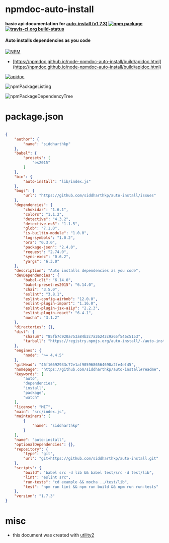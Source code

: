# npmdoc-auto-install

#### basic api documentation for  [auto-install (v1.7.3)](https://github.com/siddharthkp/auto-install#readme)  [![npm package](https://img.shields.io/npm/v/npmdoc-auto-install.svg?style=flat-square)](https://www.npmjs.org/package/npmdoc-auto-install) [![travis-ci.org build-status](https://api.travis-ci.org/npmdoc/node-npmdoc-auto-install.svg)](https://travis-ci.org/npmdoc/node-npmdoc-auto-install)

#### Auto installs dependencies as you code

[![NPM](https://nodei.co/npm/auto-install.png?downloads=true&downloadRank=true&stars=true)](https://www.npmjs.com/package/auto-install)

- [https://npmdoc.github.io/node-npmdoc-auto-install/build/apidoc.html](https://npmdoc.github.io/node-npmdoc-auto-install/build/apidoc.html)

[![apidoc](https://npmdoc.github.io/node-npmdoc-auto-install/build/screenCapture.buildCi.browser.%252Ftmp%252Fbuild%252Fapidoc.html.png)](https://npmdoc.github.io/node-npmdoc-auto-install/build/apidoc.html)

![npmPackageListing](https://npmdoc.github.io/node-npmdoc-auto-install/build/screenCapture.npmPackageListing.svg)

![npmPackageDependencyTree](https://npmdoc.github.io/node-npmdoc-auto-install/build/screenCapture.npmPackageDependencyTree.svg)



# package.json

```json

{
    "author": {
        "name": "siddharthkp"
    },
    "babel": {
        "presets": [
            "es2015"
        ]
    },
    "bin": {
        "auto-install": "lib/index.js"
    },
    "bugs": {
        "url": "https://github.com/siddharthkp/auto-install/issues"
    },
    "dependencies": {
        "chokidar": "1.6.1",
        "colors": "1.1.2",
        "detective": "4.3.2",
        "detective-es6": "1.1.5",
        "glob": "7.1.0",
        "is-builtin-module": "1.0.0",
        "log-symbols": "1.0.2",
        "ora": "0.3.0",
        "package-json": "2.4.0",
        "request": "2.74.0",
        "sync-exec": "0.6.2",
        "yargs": "6.3.0"
    },
    "description": "Auto installs dependencies as you code",
    "devDependencies": {
        "babel-cli": "6.14.0",
        "babel-preset-es2015": "6.14.0",
        "chai": "3.5.0",
        "eslint": "3.8.1",
        "eslint-config-airbnb": "12.0.0",
        "eslint-plugin-import": "1.16.0",
        "eslint-plugin-jsx-a11y": "2.2.3",
        "eslint-plugin-react": "6.4.1",
        "mocha": "3.1.2"
    },
    "directories": {},
    "dist": {
        "shasum": "85fb7c920a753a84b2c7a26242c9a65f546c5153",
        "tarball": "https://registry.npmjs.org/auto-install/-/auto-install-1.7.3.tgz"
    },
    "engines": {
        "node": ">= 4.4.5"
    },
    "gitHead": "46f16692933c72e1af9059686564690a2fe4ef45",
    "homepage": "https://github.com/siddharthkp/auto-install#readme",
    "keywords": [
        "auto",
        "dependencies",
        "install",
        "package",
        "watch"
    ],
    "license": "MIT",
    "main": "src/index.js",
    "maintainers": [
        {
            "name": "siddharthkp"
        }
    ],
    "name": "auto-install",
    "optionalDependencies": {},
    "repository": {
        "type": "git",
        "url": "git+https://github.com/siddharthkp/auto-install.git"
    },
    "scripts": {
        "build": "babel src -d lib && babel test/src -d test/lib",
        "lint": "eslint src",
        "run-tests": "cd example && mocha ../test/lib",
        "test": "npm run lint && npm run build && npm run run-tests"
    },
    "version": "1.7.3"
}
```



# misc
- this document was created with [utility2](https://github.com/kaizhu256/node-utility2)
